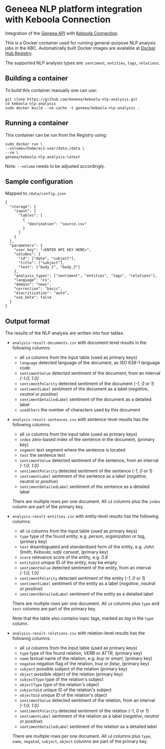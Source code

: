 # Geneea NLP platform integration with Keboola Connection

Integration of the [Geneea API](https://api.geneea.com) with [Keboola Connection](https://connection.keboola.com).

This is a Docker container used for running general-purpose NLP analysis jobs in the KBC.
Automatically built Docker images are available at [Docker Hub Registry](https://hub.docker.com/r/geneea/keboola-nlp-analysis/).

The supported NLP analysis types are: `sentiment`, `entities`, `tags`, `relations`.

## Building a container
To build this container manually one can use:

```
git clone https://github.com/Geneea/keboola-nlp-analysis.git
cd keboola-nlp-analysis
sudo docker build --no-cache -t geneea/keboola-nlp-analysis .
```

## Running a container
This container can be run from the Registry using:

```
sudo docker run \
--volume=/home/ec2-user/data:/data \
--rm \
geneea/keboola-nlp-analysis:latest
```
Note: `--volume` needs to be adjusted accordingly.

## Sample configuration
Mapped to `/data/config.json`

```
{
  "storage": {
    "input": {
      "tables": [
        {
          "destination": "source.csv"
        }
      ]
    }
  },
  "parameters": {
    "user_key": "<ENTER API KEY HERE>",
    "columns": {
      "id": ["date", "subject"],
      "title": ["subject"],
      "text": ["body_1", "body_2"]
    },
    "analysis_types": ["sentiment", "entities", "tags", "relations"],
    "language": "cs",
    "domain": "news",
    "correction": "basic",
    "diacritization": "auto",
    "use_beta": false
  }
}
```

## Output format

The results of the NLP analysis are written into four tables.

* `analysis-result-documents.csv` with document-level results in the following columns:
    * all `id` columns from the input table (used as primary keys)
    * `language` detected language of the document, as ISO 639-1 language code
    * `sentimentValue` detected sentiment of the document, from an interval _\[-1.0; 1.0\]_
    * `sentimentPolarity` detected sentiment of the document (_-1_, _0_ or _1_)
    * `sentimentLabel` sentiment of the document as a label (_negative_, _neutral_ or _positive_)
    * `sentimentDetailedLabel` sentiment of the document as a detailed label
    * `usedChars` the number of characters used by this document

* `analysis-result-sentences.csv` with sentence-level results has the following columns:
    * all `id` columns from the input table (used as primary keys)
    * `index` zero-based index of the sentence in the document, (primary key)
    * `segment` text segment where the sentence is located
    * `text` the sentence text
    * `sentimentValue` detected sentiment of the sentence, from an interval _\[-1.0; 1.0\]_
    * `sentimentPolarity` detected sentiment of the sentence (_-1_, _0_ or _1_)
    * `sentimentLabel` sentiment of the sentence as a label (_negative_, _neutral_ or _positive_)
    * `sentimentDetailedLabel` sentiment of the sentence as a detailed label

  There are multiple rows per one document. All `id` columns plus the `index` column are part of the primary key.

* `analysis-result-entities.csv` with entity-level results has the following columns:
    * all `id` columns from the input table (used as primary keys)
    * `type` type of the found entity, e.g. _person_, _organization_ or _tag_, (primary key)
    * `text` disambiguated and standardized form of the entity, e.g. _John Smith_, _Keboola_, _safe carseat_, (primary key)
    * `score` relevance score of the entity, e.g. _0.8_
    * `entityUid` unique ID of the entity, may be empty
    * `sentimentValue` detected sentiment of the entity, from an interval _\[-1.0; 1.0\]_
    * `sentimentPolarity` detected sentiment of the entity (_-1_, _0_ or _1_)
    * `sentimentLabel` sentiment of the entity as a label (_negative_, _neutral_ or _positive_)
    * `sentimentDetailedLabel` sentiment of the entity as a detailed label

  There are multiple rows per one document. All `id` columns plus `type` and `text` columns are part of the primary key.

  Note that the table also contains topic tags, marked as _tag_ in the `type` column.

* `analysis-result-relations.csv` with relation-level results has the following columns:
    * all `id` columns from the input table (used as primary keys)
    * `type` type of the found relation, _VERB_ or _ATTR_, (primary key)
    * `name` textual name of the relation, e.g. _buy_ or _smart_, (primary key)
    * `negated` negation flag of the relation, _true_ or _false_, (primary key)
    * `subject` possible subject of the relation (primary key)
    * `object` possible object of the relation (primary key)
    * `subjectType` type of the relation's subject
    * `objectType` type of the relation's object
    * `subjectUid` unique ID of the relation's subject
    * `objectUid` unique ID of the relation's object
    * `sentimentValue` detected sentiment of the relation, from an interval _\[-1.0; 1.0\]_
    * `sentimentPolarity` detected sentiment of the relation (_-1_, _0_ or _1_)
    * `sentimentLabel` sentiment of the relation as a label (_negative_, _neutral_ or _positive_)
    * `sentimentDetailedLabel` sentiment of the relation as a detailed label

  There are multiple rows per one document. All `id` columns plus `type`, `name`, `negated`, `subject`, `object` columns are part of the primary key.

